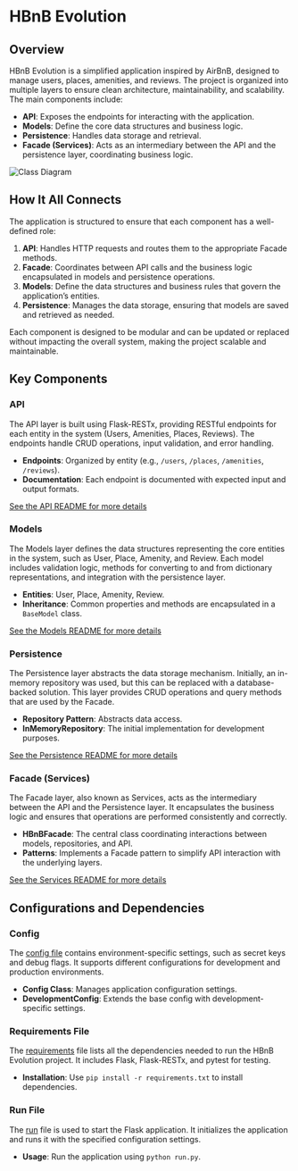 # HBnB Evolution

## Overview

HBnB Evolution is a simplified application inspired by AirBnB, designed to manage users, places, amenities, and reviews. The project is organized into multiple layers to ensure clean architecture, maintainability, and scalability. The main components include:

- **API**: Exposes the endpoints for interacting with the application.
- **Models**: Define the core data structures and business logic.
- **Persistence**: Handles data storage and retrieval.
- **Facade (Services)**: Acts as an intermediary between the API and the persistence layer, coordinating business logic.

![Class Diagram](../../figs/packagediagram.jpeg)


## How It All Connects

The application is structured to ensure that each component has a well-defined role:

1. **API**: Handles HTTP requests and routes them to the appropriate Facade methods.
2. **Facade**: Coordinates between API calls and the business logic encapsulated in models and persistence operations.
3. **Models**: Define the data structures and business rules that govern the application’s entities.
4. **Persistence**: Manages the data storage, ensuring that models are saved and retrieved as needed.

Each component is designed to be modular and can be updated or replaced without impacting the overall system, making the project scalable and maintainable.


## Key Components

### API

The API layer is built using Flask-RESTx, providing RESTful endpoints for each entity in the system (Users, Amenities, Places, Reviews). The endpoints handle CRUD operations, input validation, and error handling.

- **Endpoints**: Organized by entity (e.g., `/users`, `/places`, `/amenities`, `/reviews`).
- **Documentation**: Each endpoint is documented with expected input and output formats.

[See the API README for more details](./app/api/v1/README.md)

### Models

The Models layer defines the data structures representing the core entities in the system, such as User, Place, Amenity, and Review. Each model includes validation logic, methods for converting to and from dictionary representations, and integration with the persistence layer.

- **Entities**: User, Place, Amenity, Review.
- **Inheritance**: Common properties and methods are encapsulated in a `BaseModel` class.

[See the Models README for more details](./app/models/README.md)

### Persistence

The Persistence layer abstracts the data storage mechanism. Initially, an in-memory repository was used, but this can be replaced with a database-backed solution. This layer provides CRUD operations and query methods that are used by the Facade.

- **Repository Pattern**: Abstracts data access.
- **InMemoryRepository**: The initial implementation for development purposes.

[See the Persistence README for more details](./app/persistence/README.md)

### Facade (Services)

The Facade layer, also known as Services, acts as the intermediary between the API and the Persistence layer. It encapsulates the business logic and ensures that operations are performed consistently and correctly.

- **HBnBFacade**: The central class coordinating interactions between models, repositories, and API.
- **Patterns**: Implements a Facade pattern to simplify API interaction with the underlying layers.

[See the Services README for more details](./app/services/README.md)

## Configurations and Dependencies

### Config
The [config file](./config.py) contains environment-specific settings, such as secret keys and debug flags. It supports different configurations for development and production environments.

- **Config Class**: Manages application configuration settings.
- **DevelopmentConfig**: Extends the base config with development-specific settings.

### Requirements File

The [requirements](./requirements.txt) file lists all the dependencies needed to run the HBnB Evolution project. It includes Flask, Flask-RESTx, and pytest for testing.

- **Installation**: Use `pip install -r requirements.txt` to install dependencies.

### Run File

The [run](./run.py) file is used to start the Flask application. It initializes the application and runs it with the specified configuration settings.

- **Usage**: Run the application using `python run.py`.
